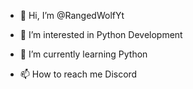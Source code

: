 - 👋 Hi, I’m @RangedWolfYt
- 👀 I’m interested in Python Development
- 🌱 I’m currently learning Python
  
- 📫 How to reach me Discord 

<!---
RangedWolfYt/RangedWolfYt is a ✨ special ✨ repository because its `README.md` (this file) appears on your GitHub profile.
You can click the Preview link to take a look at your changes.
--->
